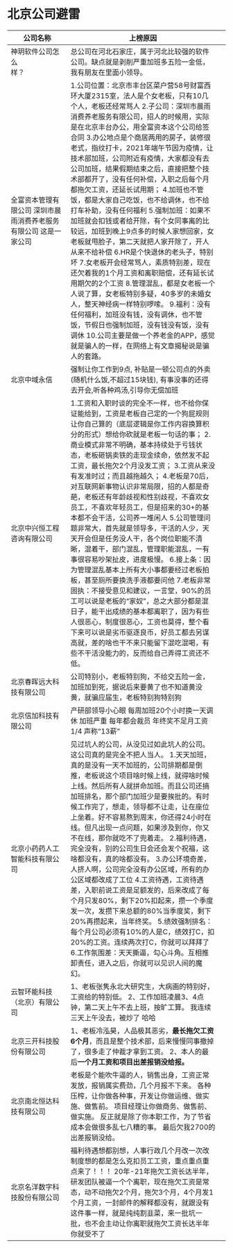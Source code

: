 # 北京公司避雷

| 公司名称                                                     | 上榜原因                                                     |      |
| ------------------------------------------------------------ | ------------------------------------------------------------ | ---- |
| 神玥软件公司怎么样？&nbsp;&nbsp;&nbsp;&nbsp;&nbsp;&nbsp;&nbsp;&nbsp;&nbsp;&nbsp;&nbsp;&nbsp;&nbsp;&nbsp;&nbsp;&nbsp;&nbsp;&nbsp; | 总公司在河北石家庄，属于河北比较强的软件公司。缺点就是剥削严重加班多五险一金低，我有朋友在里面小领导。 |      |
| 全富资本管理有限公司     深圳市晨雨消费养老服务有限公司     这是一家公司 | 1.公司位置：北京市丰台区菜户营58号财富西环大厦2315室，法人是个女老板，只有10几个人，老板还经常骂人     2.子公司：深圳市晨雨消费养老服务有限公司，招人的时候用，实际是在北京丰台办公，用全富资本这个公司给签合同      3.办公地点是个商居两用的房子，装修很老式，指纹打卡，2021年端午节因为疫情，让技术部加班，公司附近有疫情，大家都没有去公司加班，结果假期结束之后，直接把整个技术部都开了，没有任何补偿，入职之后每个月都拖欠工资，还延长试用期；     4.加班也不管饭，都是大家自己吃饭，也不给调休，也不给打车补助，没有任何福利      5.强制加班：如果不加班就会扣钱或者给开除，有个女同事离的比较远，加班到晚上9点多的时候人家想回家，女老板就甩脸子，第二天就把人家开除了，开人从来不给补偿     6.HR是个快退休的老头子，特别坏     7.女老板开会经常骂人，素质特别差，现在还欠着我的1个月工资和离职赔偿，还有延长试用期欠的2个工资     8.管理混乱，都是女老板一个人说了算，女老板特别多疑，40多岁的未婚女人，整天神经病一样特别啰嗦。     9.福利：没有任何福利，加班没有钱，没有调休，也不管饭，节假日也强制加班，没有钱没有饭，没有调休     10.公司主要是做一个养老金的APP，感觉就是骗人的一样，在网络上有文章揭秘说是骗人的套路。 |      |
| 北京中域永信                                                 | 强制让你工作到9点, 补贴是一顿公司点的外卖(随机什么饭,不超过15块钱),  有事没事的还得去开会,听各种鸡汤,引导你无偿加班 |      |
| 北京中兴恒工程咨询有限公司                                   | 1.工资和入职时谈的完全不一样，也不给你保证能给到，工资是老板自己定的一个狗屁规则让你自己算的（底层逻辑是你工作内容换算积分的形式）想给你砍就是老板一句话的事；     2.商业模式非常不明确，基本持续处于亏钱状态，老板砸锅卖铁的走现金续命，依然发不起工资，最长拖欠2个月没发工资；     3.工资从来没有发准时过；而且越拖越久；      4.老板是70后，对互联网新事物认识非常局限，招的人都是奇葩，老板还有年龄歧视和性别歧视，不喜欢女员工，不喜欢年轻员工，但是招来的30+的基本都不会干活，公司养一堆闲人      5.公司管理问题非常大，首先就是领导多，干活的人少，天天开会但是任务没人干，各个岗位职能不清晰，混着干，部门混乱，管理职能混乱，一有事很容易吵架扯皮，进度极慢。     6.接上条：因为管理混乱基本上所有大小事都要经过老板拍板，甚至厕所要换洗手液都要问他      7.老板非常固执：不接受意见和建议，一言堂，90%的员工可以说是老板的“家奴”，总之大部分都是混日子，能干出成绩的基本都离职了，因为有些人很恶心，制度很恶心，工资也莫得，整个看下来可以说是劣币驱逐良币，好员工都去另谋高就，差的啥也干不来只能留下混吃混喝，有些不干活没能力的，反而给自己弄得工资还不低。 |      |
| 北京春晖远大科技有限公司                                     | 公司特别小，老板特别狗，不给交五险一金，加班加到死，据说后来要黄了也不知道黄没黄，就骗应届生，老板特别狗特别狗 |      |
| 北京信加科技有限公司                                         | 产研部领导小心眼 每周加班20个小时换一天调休 加班严重 每年都会裁员 年终奖不足月工资1/4 声称“13薪” |      |
| 北京小药药人工智能科技有限公司                               | 见过坑人的公司，从没见过如此坑人的公司。这公司真的是完全不把人当人。      1.天天加班，真的是没有一天不加班的，公司排期都是倒推，老板说这个项目啥时候上线，就得啥时候上线。然后所有人就拼命加班。而且公司还搞加班排名，那个部门加班少是要挨批的。有时候工作完了，想走，领导都不让走，让在座位上坐着。好不容易熬到周末，你还得24小时在线。但凡出现一点问题，如果涉及到你，你又不在线，那你就吃不了兜着走。     2.福利待遇，完全没有，别的公司生日会还会发个祝福，这啥都没有，真的啥都没有。        3.办公环境奇差，人挤人啊，公司完全没有办公区域，所有的办公区域都改成了工位      4.工资待遇，工资待遇差，入职前说工资是足额发的，后来改成了每个月只发80%，剩下20%扣起来，攒一个季度发一次，发攒下来总额的80%当季度奖，剩下20%再攒起来，当年终奖。     5.绩效强制排名：每个月公司必须有10%的人是C，绩效打C，扣20%的工资。连续两次打C，你就可以拜拜了     6.工作氛围差：天天撕逼，勾心斗角。互相推卸责任，进入之后，你就可以见识人间的魔幻。 |      |
| 云智环能科技（北京）有限公司 | 1、老板张隽永北大研究生，大病画的特别好，工资给的特别低。 2、工作加班凌晨3、4点钟，第二天上午不去上班，按旷工算。 我连续三天上午没去，被炒了  哈哈 |      |
| 北京三开科技股份有限公司     | 1、老板冷泓昊，人品极其恶劣，**最长拖欠工资6个月**，而且是整个技术部，后来慢慢同事撤掉了，很多走了仲裁才拿到工资。 2、本人的最后**一个月工资和项目出差报销没给报。** |      |
| 北京南北恒达科技有限公司     | 老板是个能吹牛逼的人，销售出身，工资正常发放，报销属实费劲，几个月报不下来。  各种压榨，让你做各种事，开发让你做运维、做实施、做售前。 项目经理让你做商务、做售前、做实施。 反正就是除了你本职工作，为了节省成本会做很多乱七八糟的事。 最后欠我2700的出差报销没给。 |      |
| 北京名洋数字科技股份有限公司 | 福利待遇想都别想，人事行政几个月改一次改制度想的都是怎么克扣员工工资，重点重点重点来了！！！ 20年-21年拖欠工资长达半年，研发团队被逼一个个离职，现在拖欠工资是常态，动不动拖欠2个月，拖欠3个月，4个月发1个月工资，一封邮件的解释都没有，就跟没有这件事一样，就是纯纯割韭菜，来一批坑一批，也不会主动让你离职就拖欠工资长达半年你就受不了 |     |

